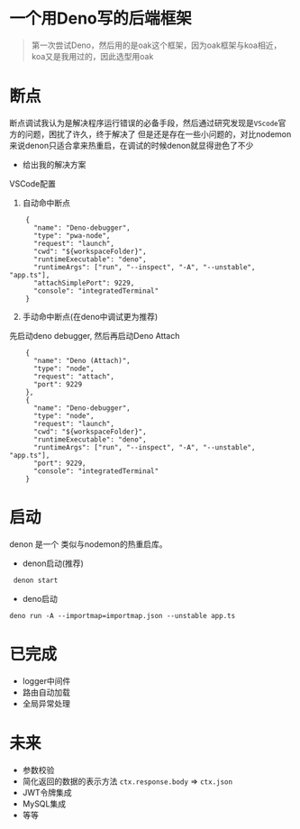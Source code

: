 # 一个用Deno写的后端框架

> 第一次尝试Deno，然后用的是oak这个框架，因为oak框架与koa相近，koa又是我用过的，因此选型用oak

# 断点

断点调试我认为是解决程序运行错误的必备手段，然后通过研究发现是`VScode`官方的问题，困扰了许久，终于解决了
但是还是存在一些小问题的，对比nodemon来说denon只适合拿来热重启，在调试的时候denon就显得逊色了不少

- 给出我的解决方案

VSCode配置

1. 自动命中断点

```ssh
    {
      "name": "Deno-debugger",
      "type": "pwa-node",
      "request": "launch",
      "cwd": "${workspaceFolder}",
      "runtimeExecutable": "deno",
      "runtimeArgs": ["run", "--inspect", "-A", "--unstable", "app.ts"],
      "attachSimplePort": 9229,
      "console": "integratedTerminal"
    }
```
2. 手动命中断点(在deno中调试更为推荐)

先启动deno debugger, 然后再启动Deno Attach

```ssh
    {
      "name": "Deno (Attach)",
      "type": "node",
      "request": "attach",
      "port": 9229
    },
    {
      "name": "Deno-debugger",
      "type": "node",
      "request": "launch",
      "cwd": "${workspaceFolder}",
      "runtimeExecutable": "deno",
      "runtimeArgs": ["run", "--inspect", "-A", "--unstable", "app.ts"],
      "port": 9229,
      "console": "integratedTerminal"
    }
```

# 启动

denon 是一个 类似与nodemon的热重启库。

- denon启动(推荐)
```sh
 denon start
```

- deno启动

```ssh
deno run -A --importmap=importmap.json --unstable app.ts
```



# 已完成

- logger中间件
- 路由自动加载
- 全局异常处理

# 未来

- 参数校验
- 简化返回的数据的表示方法 `ctx.response.body` => `ctx.json`
- JWT令牌集成
- MySQL集成
- 等等